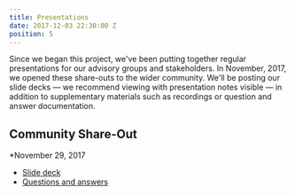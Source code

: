```yaml
---
title: Presentations
date: 2017-12-03 22:30:00 Z
position: 5
---
```


Since we began this project, we've been putting together regular presentations for our advisory groups and stakeholders. 
In November, 2017, we opened these share-outs to the wider community. We'll be posting our slide decks — we recommend viewing with presentation notes visible — in addition to supplementary materials such as recordings or question and answer documentation. 

## Community Share-Out
*November 29, 2017
* [Slide deck](https://docs.google.com/presentation/d/1L1NWitP1UXyzDYvwoXnJQiDjju48XVannSV49Enlukk/present)
* [Questions and answers](https://drive.google.com/open?id=1Sc8bJtciA3_xpG9VlyGSyMvR2srmMXWAqaWrBtcWsi0)